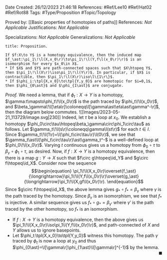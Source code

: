 <div class="topSpace"></div>

Date Created: 26/12/2023 21:46:18
References: #Ref/Lee10 #Ref/Hat02 #Ref/Rot88
Tags: #Type/Proposition #Topic/Topology

Proved by: [[Basic properties of homotopies of paths]]
References: <i>Not Applicable</i>
Justifications: <i>Not Applicable</i>

Specializations: <i>Not Applicable</i>
Generalizations: <i>Not Applicable</i>

``` ad-Proposition
title: Proposition.

If $f:X\to Y$ is a homotopy equivalence, then the induced map $f_\ast:\pi_1\!\l(X,x_0\r)\to\pi_1\!\l(Y,f\l(x_0\r)\r)$ is an isomorphism for every $x_0\in X$.
* If $X$ and $Y$ are path-connected spaces such that $X\htopeq Y$, then $\pi_1\!\l(X\r)\iso\pi_1\!\l(Y\r)$. In particular, if $X$ is contractible, then $\pi_1\!\l(X\r)\iso\l\{1\r\}$.
* If $\phi_i:\tpl{X,x_0}\to\tpl{Y,y_0}$ are homotopic for $i=0,1$, then $\phi_{0\ast}$ and $\phi_{1\ast}$ are conjugate.

```

<i>Proof.</i> We need a lemma, that if $\phi_t:X\to Y$ is a homotopy, $\gamma:t\mapsto\phi_t\!\l(x_0\r)$ is the path traced by $\phi_t\!\l(x_0\r)$, and $\beta_\gamma\!\l[\eta\r]\coloneqq\l[\gamma\ast\eta\ast\gamma^-\r]$, then the diagram below commutes.
![[Images/2023-05-21_113729/image.svg|230]] Indeed, let $\tau$ be a loop at $x_0$. We establish a homotopy $\phi_0\circ\tau\htopeq\beta_\gamma\circ\phi_1\circ\tau$ as follows. Let $\gamma_t\!\l(s\r)\coloneqq\gamma\l(st\r)$ for each $t\in I$. Since $\gamma_t\!\l(1\r)=\l(\phi_t\circ\tau\r)\l(0\r)$, we see that $\gamma_t\ast\l(\phi_t\circ\tau\r)\ast\gamma_t^-$ is a well-defined loop at $\phi_0\!\l(x_0\r)$. Varying $t$ continuous gives us a homotopy from $\phi_0\circ\tau$ to $\beta_\gamma\circ\phi_1\circ\tau$, as desired. Now, if $f:X\to Y$ is a homotopy equivalence, then there is a map $g:Y\to X$ such that $f\circ g\htopeq\id_Y$ and $g\circ f\htopeq\id_X$. Consider now the sequence
$$\begin{equation}
    \pi_1\!\l(X,x_0\r)\overset{f_\ast}{\longrightarrow}\pi_1\!\l(Y,f\l(x_0\r)\r)\overset{g_\ast}{\longrightarrow}\pi_1\!\l(X,gf\l(x_0\r)\r).
\end{equation}$$
Since $g\circ f\htopeq\id_X$, the above lemma gives $g_\ast\circ f_\ast=\beta_\gamma$ where $\gamma$ is the path traced by the homotopy. Since $\beta_\gamma$ is an isomorphism, we see that $f_\ast$ is injective. A similar sequence gives us $f_\ast\circ g_\ast=\beta_{\gamma'}$ where $\gamma'$ is the path traced by the other homotopy, so $f_\ast$ is an isomorphism.
* If $f:X\to Y$ is a homotopy equivalence, then the above gives us $\pi_1\!\l(X,x_0\r)\iso\pi_1\l(Y,f\l(x_0\r)\r)$, and path-connected of $X$ and $Y$ allows us to ignore basepoints.
* Let $\phi_t:\tpl{X,x_0}\to\tpl{Y,y_0}$ witness this homotopy. The path $\gamma$ traced by $\phi_t$ is now a loop at $y_0$ and thus $\phi_{0\ast}=\l[\gamma\r]\phi_{1\ast}\l[\gamma\r]^{-1}$ by the lemma.<span style="float:right;">$\blacksquare$</span>
